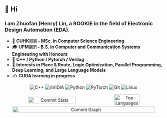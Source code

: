 ## 🦫 Hi

### I am Zhuofan (Henry) Lin, a ROOKIE in the field of Electronic Design Automation (EDA).

- 🚀 **CUHK🇭🇰 - MSc. in Computer Science Engineering**
- 🎓 **UPM🇲🇾 - B.S. in Computer and Communication Systems Engineering with Honours**
- 👾 **C++ / Python / Pytorch / Verilog**
- 🔬 **Interests in Place & Route, Logic Optimization, Parallel Programming, Deep Learning, and Large Language Models**
- ✍️ **CUDA learning in progress**

<div align="center">
  
![C++](https://img.shields.io/badge/c++-%2300599C.svg?style=for-the-badge&logo=c%2B%2B&logoColor=white) 
![nVIDIA](https://img.shields.io/badge/cuda-000000.svg?style=for-the-badge&logo=nVIDIA&logoColor=green)
![Python](https://img.shields.io/badge/python-3670A0?style=for-the-badge&logo=python&logoColor=ffdd54)
![PyTorch](https://img.shields.io/badge/PyTorch-%23EE4C2C.svg?style=for-the-badge&logo=PyTorch&logoColor=white)
![Git](https://img.shields.io/badge/Git-F05032?style=for-the-badge&logo=git&logoColor=white)
![Linux](https://img.shields.io/badge/Linux-FCC624?style=for-the-badge&logo=linux&logoColor=black)
</div>

<div align="center" style="display: flex; flex-direction: column; gap: 0px;">
  <!-- First row with two columns -->
  <div style="display: flex; justify-content: center; align-items: center; flex-wrap: wrap;">
    <img src="https://github-readme-streak-stats-five-psi.vercel.app?user=henrylin46&theme=vue&hide_border=true" alt="Commit Stats" width="55%">
    <img src="https://github-readme-stats-sable-zeta-43.vercel.app/api/top-langs?username=henrylin46&hide=php,html,javascript,css&layout=compact&hide_border=true&theme=vue" alt="Top Languages" width="40%">
  </div>
  
  <!-- Second row with one column -->
  <div style="display: flex; justify-content: center; align-items: center; flex-wrap: wrap;">
    <img src="https://github-readme-activity-graph.vercel.app/graph?username=henrylin46&theme=github-light&area=true" alt="Commit Graph" width="95%">
  </div>
</div>
